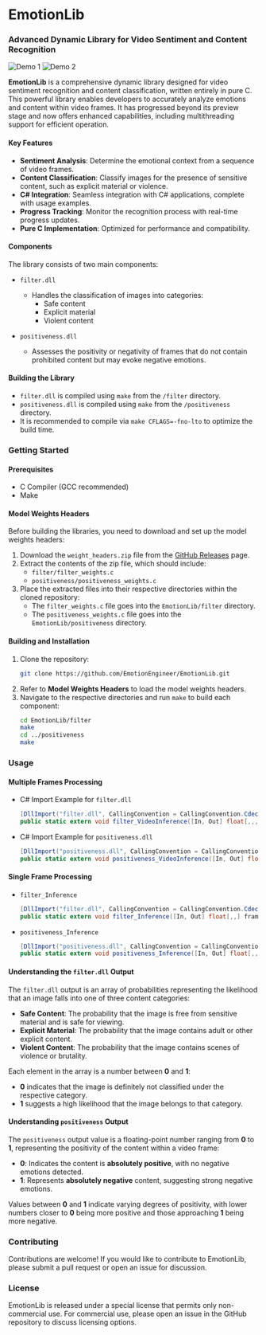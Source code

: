 # EmotionLib
### Advanced Dynamic Library for Video Sentiment and Content Recognition

![Demo 1](https://raw.githubusercontent.com/EmotionEngineer/EmotionLib/master/Demo/1.png)
![Demo 2](https://raw.githubusercontent.com/EmotionEngineer/EmotionLib/master/Demo/2.png)

**EmotionLib** is a comprehensive dynamic library designed for video sentiment recognition and content classification, written entirely in pure C. This powerful library enables developers to accurately analyze emotions and content within video frames. It has progressed beyond its preview stage and now offers enhanced capabilities, including multithreading support for efficient operation.

#### Key Features

- **Sentiment Analysis**: Determine the emotional context from a sequence of video frames.
- **Content Classification**: Classify images for the presence of sensitive content, such as explicit material or violence.
- **C# Integration**: Seamless integration with C# applications, complete with usage examples.
- **Progress Tracking**: Monitor the recognition process with real-time progress updates.
- **Pure C Implementation**: Optimized for performance and compatibility.

#### Components

The library consists of two main components:

- `filter.dll`
  - Handles the classification of images into categories:
    - Safe content
    - Explicit material
    - Violent content

- `positiveness.dll`
  - Assesses the positivity or negativity of frames that do not contain prohibited content but may evoke negative emotions.

#### Building the Library

- `filter.dll` is compiled using `make` from the `/filter` directory.
- `positiveness.dll` is compiled using `make` from the `/positiveness` directory.
- It is recommended to compile via `make CFLAGS=-fno-lto` to optimize the build time.

### Getting Started

#### Prerequisites
- C Compiler (GCC recommended)
- Make

#### Model Weights Headers

Before building the libraries, you need to download and set up the model weights headers:

1. Download the `weight_headers.zip` file from the [GitHub Releases](https://github.com/EmotionEngineer/EmotionLib/releases) page.
2. Extract the contents of the zip file, which should include:
   - `filter/filter_weights.c`
   - `positiveness/positiveness_weights.c`
3. Place the extracted files into their respective directories within the cloned repository:
   - The `filter_weights.c` file goes into the `EmotionLib/filter` directory.
   - The `positiveness_weights.c` file goes into the `EmotionLib/positiveness` directory.

#### Building and Installation
1. Clone the repository:
   ```bash
   git clone https://github.com/EmotionEngineer/EmotionLib.git
   ```
2. Refer to **Model Weights Headers** to load the model weights headers.
3. Navigate to the respective directories and run `make` to build each component:
   ```bash
   cd EmotionLib/filter
   make
   cd ../positiveness
   make
   ```

### Usage

#### Multiple Frames Processing

- C# Import Example for `filter.dll`
  ```csharp
  [DllImport("filter.dll", CallingConvention = CallingConvention.Cdecl)]
  public static extern void filter_VideoInference([In, Out] float[,,,] frames, int num_frames, [In, Out] float[,] results, IntPtr progress);
  ```

- C# Import Example for `positiveness.dll`
  ```csharp
  [DllImport("positiveness.dll", CallingConvention = CallingConvention.Cdecl)]
  public static extern void positiveness_VideoInference([In, Out] float[,,,] frames, int num_frames, [In, Out] float[,] results, IntPtr progress);
  ```

#### Single Frame Processing

- `filter_Inference`
  ```csharp
  [DllImport("filter.dll", CallingConvention = CallingConvention.Cdecl)]
  public static extern void filter_Inference([In, Out] float[,,] frame, [In, Out] float[] result);
  ```

- `positiveness_Inference`
  ```csharp
  [DllImport("positiveness.dll", CallingConvention = CallingConvention.Cdecl)]
  public static extern void positiveness_Inference([In, Out] float[,,] frame, [In, Out] float[] result);
  ```

#### Understanding the `filter.dll` Output

The `filter.dll` output is an array of probabilities representing the likelihood that an image falls into one of three content categories:
- **Safe Content**: The probability that the image is free from sensitive material and is safe for viewing.
- **Explicit Material**: The probability that the image contains adult or other explicit content.
- **Violent Content**: The probability that the image contains scenes of violence or brutality.

Each element in the array is a number between **0** and **1**:
- **0** indicates that the image is definitely not classified under the respective category.
- **1** suggests a high likelihood that the image belongs to that category.

#### Understanding `positiveness` Output

The `positiveness` output value is a floating-point number ranging from **0** to **1**, representing the positivity of the content within a video frame:
- **0**: Indicates the content is **absolutely positive**, with no negative emotions detected.
- **1**: Represents **absolutely negative** content, suggesting strong negative emotions.

Values between **0** and **1** indicate varying degrees of positivity, with lower numbers closer to **0** being more positive and those approaching **1** being more negative.

### Contributing

Contributions are welcome! If you would like to contribute to EmotionLib, please submit a pull request or open an issue for discussion.

### License

EmotionLib is released under a special license that permits only non-commercial use. For commercial use, please open an issue in the GitHub repository to discuss licensing options.
